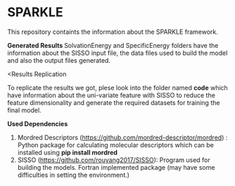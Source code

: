 # SPARKLE
This repository containts the information about the SPARKLE framework.

<b> Generated Results </b>
SolvationEnergy and SpecificEnergy folders have the information about the SISSO input file, the data files used to build the model and also the output files generated.

<Results Replication</b>

To replicate the results we got, plese look into the folder named <b>code</b> which have information about the uni-variate feature with SISSO to reduce the feature dimensionality and generate the required datasets for training the final model. 

<b> Used Dependencies</b>
1. Mordred Descriptors (https://github.com/mordred-descriptor/mordred) : Python package for calculating molecular descriptors which can be installed using <b> pip install mordred</b> 
2. SISSO (https://github.com/rouyang2017/SISSO): Program used for building the models. Fortran implemented package (may have some difficulties in setting the environment.) 
